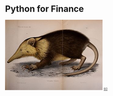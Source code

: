 # Python for Finance
[![Python for Finance](cover/1_solenodon_cubanus_320x232.jpg?raw=true "Solenodon cubanus")](https://en.wikipedia.org/wiki/Cuban_solenodon)
[<sub><sup>(c)</sup></sub>](https://commons.wikimedia.org/wiki/File:Abhandlungen_der_K%C3%B6niglichen_Akademie_der_Wissenschaften_in_Berlin_(1863)_(16740609846).jpg)
